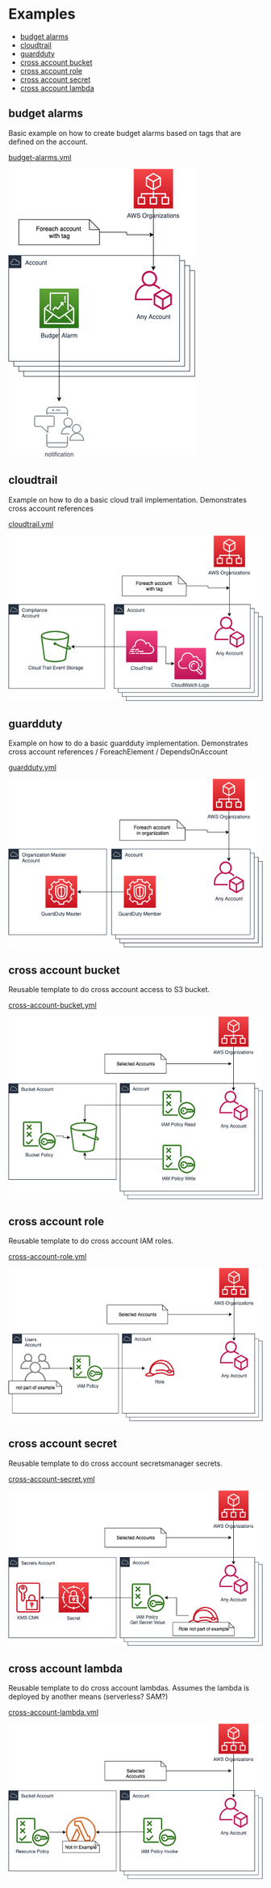 

# Examples
<!-- @import "[TOC]" {cmd="toc" depthFrom=2 depthTo=6 orderedList=false} -->

<!-- code_chunk_output -->

- [budget alarms](#budget-alarms)
- [cloudtrail](#cloudtrail)
- [guardduty](#guardduty)
- [cross account bucket](#cross-account-bucket)
- [cross account role](#cross-account-role)
- [cross account secret](#cross-account-secret)
- [cross account lambda](#cross-account-lambda)

<!-- /code_chunk_output -->


## budget alarms

Basic example on how to create budget alarms based on tags that are defined on the account.

[budget-alarms.yml](budget-alarms.yml)

![budget alarms](budget-alarms.png)

## cloudtrail

Example on how to do a basic cloud trail implementation. Demonstrates cross account references

[cloudtrail.yml](cloudtrail.yml)

![cloudtrail](cloudtrail.png)


## guardduty

Example on how to do a basic guardduty implementation. Demonstrates cross account references / ForeachElement / DependsOnAccount

[guardduty.yml](guardduty.yml)

![guardduty](guardduty.png)


## cross account bucket

Reusable template to do cross account access to S3 bucket.

[cross-account-bucket.yml](cross-account-bucket.yml)

![cross-account-bucket](cross-account-bucket.png)


## cross account role

Reusable template to do cross account IAM roles.

[cross-account-role.yml](cross-account-role.yml)

![cross-account-role](cross-account-role.png)


## cross account secret

Reusable template to do cross account secretsmanager secrets.

[cross-account-secret.yml](cross-account-secret.yml)

![cross-account-secret](cross-account-secret.png)

## cross account lambda

Reusable template to do cross account lambdas. Assumes the lambda is deployed by another means (serverless? SAM?)

[cross-account-lambda.yml](cross-account-lambda.yml)

![cross-account-lambda](cross-account-lambda.png)
